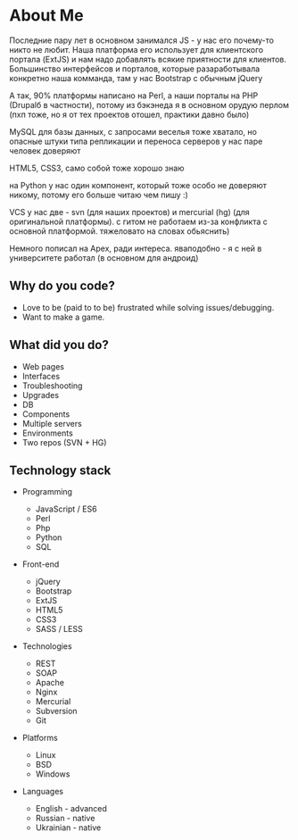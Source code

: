 # About Me

  Последние пару лет в основном занимался JS - у нас его почему-то никто не любит. Наша платформа его использует для клиентского портала (ExtJS) и нам надо добавлять всякие приятности для клиентов. Большинство интерфейсов и порталов, которые разаработывала конкретно наша комманда, там у нас Bootstrap с обычным jQuery

  А так, 90% платформы написано на Perl, а наши порталы на PHP (Drupalб в частности), потому из бэкэнеда я в основном орудую перлом (пхп тоже, но я от тех проектов отошел, практики давно было)

  MySQL для базы данных, с запросами веселья тоже хватало, но опасные штуки типа репликации и переноса серверов у нас паре человек доверяют

  HTML5, CSS3, само собой тоже хорошо знаю

  на Python у нас один компонент, который тоже особо не доверяют никому, потому его больше читаю чем пишу :)

  VCS у нас две - svn (для наших проектов) и mercurial (hg) (для оригинальной платформы). с гитом не работаем из-за конфликта с основной платформой. тяжеловато на словах обьяснить)

  Немного пописал на  Apex, ради интереса. яваподобно - я с ней в университете работал (в основном для андроид)

## Why do you code?
* Love to be (paid to to be) frustrated while solving issues/debugging.
* Want to make a game.

## What did you do?
* Web pages
* Interfaces
* Troubleshooting
* Upgrades
* DB
* Components
* Multiple servers
* Environments
* Two repos (SVN + HG)

## Technology stack

* Programming
  * JavaScript / ES6
  * Perl
  * Php
  * Python
  * SQL

* Front-end
  * jQuery
  * Bootstrap
  * ExtJS
  * HTML5
  * CSS3
  * SASS / LESS

* Technologies
  * REST
  * SOAP
  * Apache
  * Nginx
  * Mercurial
  * Subversion
  * Git

* Platforms
  * Linux
  * BSD
  * Windows

* Languages
  * English - advanced
  * Russian - native
  * Ukrainian - native

